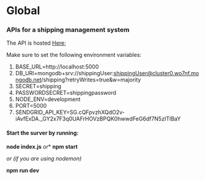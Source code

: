 # Global

### APIs for a shipping management system

The API is hosted  [Here](https://global-shipping-api.herokuapp.com/);

Make sure to set the following environment variables:

1. BASE_URL=http://localhost:5000
2. DB_URI=mongodb+srv://shippingUser:shippingUser@cluster0.wo7nf.mongodb.net/shipping?retryWrites=true&w=majority
3. SECRET=shipping
4. PASSWORDSECRET=shippingpassword
5. NODE_ENV=development
6. PORT=5000
7. SENDGRID_API_KEY=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


#### Start the surver by running:

**node index.js**
*or**
**npm start**

*or (if you are using nodemon)*

**npm run dev**

